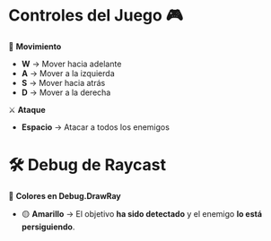 # Controles del Juego 🎮

📌 **Movimiento**

- **W** → Mover hacia adelante
- **A** → Mover a la izquierda
- **S** → Mover hacia atrás
- **D** → Mover a la derecha

⚔️ **Ataque**

- **Espacio** → Atacar a todos los enemigos

# 🛠️ Debug de Raycast

📌 **Colores en Debug.DrawRay**

- 🟡 **Amarillo** → El objetivo **ha sido detectado** y el enemigo **lo está persiguiendo**.
